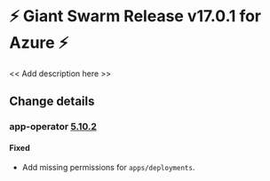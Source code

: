# :zap: Giant Swarm Release v17.0.1 for Azure :zap:

<< Add description here >>

## Change details


### app-operator [5.10.2](https://github.com/giantswarm/app-operator/releases/tag/v5.10.2)

#### Fixed
- Add missing permissions for `apps/deployments`.



